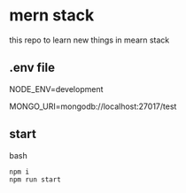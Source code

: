 # mern stack

this repo to learn new things in mearn stack

## .env file

NODE_ENV=development

MONGO_URI=mongodb://localhost:27017/test

## start

bash

```
npm i
npm run start
```
